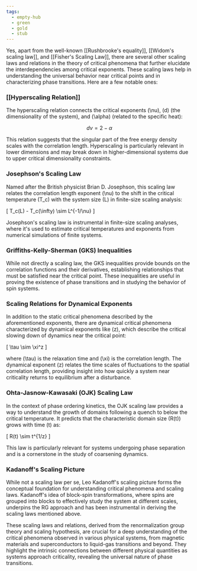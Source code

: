 ```yaml
---
tags:
  - empty-hub
  - green
  - gold
  - stub
---
```

Yes, apart from the well-known [[Rushbrooke's equality]], [[Widom's scaling law]], and [[Fisher's Scaling Law]], there are several other scaling laws and relations in the theory of critical phenomena that further elucidate the interdependencies among critical exponents. These scaling laws help in understanding the universal behavior near critical points and in characterizing phase transitions. Here are a few notable ones:

### [[Hyperscaling Relation]]

The hyperscaling relation connects the critical exponents \(\nu\), \(d\) (the dimensionality of the system), and \(\alpha\) (related to the specific heat):

$$ d\nu = 2 - \alpha $$

This relation suggests that the singular part of the free energy density scales with the correlation length. Hyperscaling is particularly relevant in lower dimensions and may break down in higher-dimensional systems due to upper critical dimensionality constraints.

### Josephson's Scaling Law

Named after the British physicist Brian D. Josephson, this scaling law relates the correlation length exponent \(\nu\) to the shift in the critical temperature \(T_c\) with the system size \(L\) in finite-size scaling analysis:

\[ T_c(L) - T_c(\infty) \sim L^{-1/\nu} \]

Josephson's scaling law is instrumental in finite-size scaling analyses, where it's used to estimate critical temperatures and exponents from numerical simulations of finite systems.

### Griffiths-Kelly-Sherman (GKS) Inequalities

While not directly a scaling law, the GKS inequalities provide bounds on the correlation functions and their derivatives, establishing relationships that must be satisfied near the critical point. These inequalities are useful in proving the existence of phase transitions and in studying the behavior of spin systems.

### Scaling Relations for Dynamical Exponents

In addition to the static critical phenomena described by the aforementioned exponents, there are dynamical critical phenomena characterized by dynamical exponents like \(z\), which describe the critical slowing down of dynamics near the critical point:

\[ \tau \sim \xi^z \]

where \(\tau\) is the relaxation time and \(\xi\) is the correlation length. The dynamical exponent \(z\) relates the time scales of fluctuations to the spatial correlation length, providing insight into how quickly a system near criticality returns to equilibrium after a disturbance.

### Ohta-Jasnow-Kawasaki (OJK) Scaling Law

In the context of phase ordering kinetics, the OJK scaling law provides a way to understand the growth of domains following a quench to below the critical temperature. It predicts that the characteristic domain size \(R(t)\) grows with time \(t\) as:

\[ R(t) \sim t^{1/z} \]

This law is particularly relevant for systems undergoing phase separation and is a cornerstone in the study of coarsening dynamics.

### Kadanoff's Scaling Picture

While not a scaling law per se, Leo Kadanoff's scaling picture forms the conceptual foundation for understanding critical phenomena and scaling laws. Kadanoff's idea of block-spin transformations, where spins are grouped into blocks to effectively study the system at different scales, underpins the RG approach and has been instrumental in deriving the scaling laws mentioned above.

These scaling laws and relations, derived from the renormalization group theory and scaling hypothesis, are crucial for a deep understanding of the critical phenomena observed in various physical systems, from magnetic materials and superconductors to liquid-gas transitions and beyond. They highlight the intrinsic connections between different physical quantities as systems approach criticality, revealing the universal nature of phase transitions.
